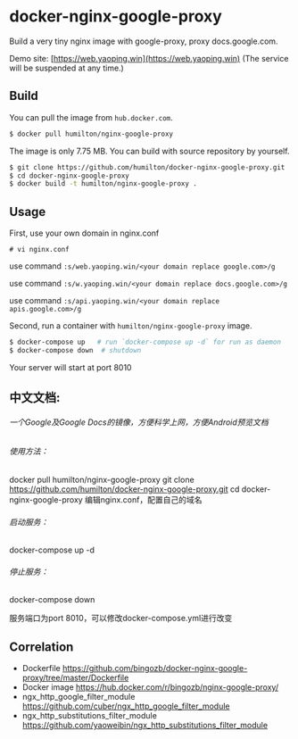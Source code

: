 # docker-nginx-google-proxy

Build a very tiny nginx image with google-proxy, proxy docs.google.com.

Demo site: [https://web.yaoping.win](https://web.yaoping.win) (The service will be suspended at any time.)

## Build

You can pull the image from `hub.docker.com`.

```sh
$ docker pull humilton/nginx-google-proxy
```

The image is only 7.75 MB. You can build with source repository by yourself.

```sh
$ git clone https://github.com/humilton/docker-nginx-google-proxy.git
$ cd docker-nginx-google-proxy
$ docker build -t humilton/nginx-google-proxy .
```

## Usage

First, use your own domain in nginx.conf
```
# vi nginx.conf
```
use command `:s/web.yaoping.win/<your domain replace google.com>/g`

use command `:s/w.yaoping.win/<your domain replace docs.google.com>/g`

use command `:s/api.yaoping.win/<your domain replace apis.google.com>/g`


Second, run a container with `humilton/nginx-google-proxy` image.

```sh
$ docker-compose up   # run `docker-compose up -d` for run as daemon
$ docker-compose down  # shutdown
```
Your server will start at port 8010

## 中文文档:
###### 一个Google及Google Docs的镜像，方便科学上网，方便Android预览文档

###### 使用方法：
docker pull humilton/nginx-google-proxy
git clone https://github.com/humilton/docker-nginx-google-proxy.git
cd docker-nginx-google-proxy
编辑nginx.conf，配置自己的域名

###### 启动服务：
docker-compose up -d
###### 停止服务：
docker-compose down

服务端口为port 8010，可以修改docker-compose.yml进行改变
 
## Correlation

- Dockerfile https://github.com/bingozb/docker-nginx-google-proxy/tree/master/Dockerfile
- Docker image https://hub.docker.com/r/bingozb/nginx-google-proxy/
- ngx_http_google_filter_module https://github.com/cuber/ngx_http_google_filter_module
- ngx_http_substitutions_filter_module https://github.com/yaoweibin/ngx_http_substitutions_filter_module



